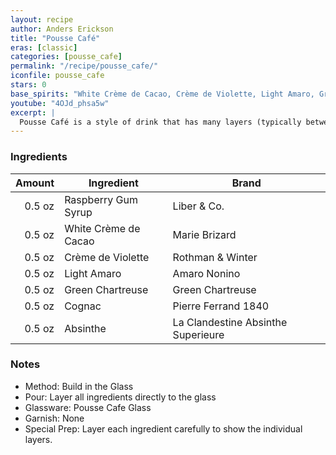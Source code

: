 ```yaml
---
layout: recipe
author: Anders Erickson
title: "Pousse Café"
eras: [classic]
categories: [pousse_cafe]
permalink: "/recipe/pousse_cafe/"
iconfile: pousse_cafe
stars: 0
base_spirits: "White Crème de Cacao, Crème de Violette, Light Amaro, Green Chartreuse, Cognac, Absinthe"
youtube: "4OJd_phsa5w"
excerpt: |
  Pousse Café is a style of drink that has many layers (typically between three and seven). When made properly they're absolutely beautiful, but they require time, patience, and a steady hand. For this reason they aren't popular among most bartenders - it's a quick way to find yourself in the weeds! However, if you're curious and wanting to try your hand at it, this is a fun way to explore new flavor combinations! There are some things to keep in mind. You want to have an idea of each ingredients' density (heavier ingredients fall to the bottom), and consider the drink's evolution of flavors as you sip your way through it. That's not to say you can't shoot your Pousse Cafés, but the more layers, the muddier the shot will be. Patience is a virtue. The Pousse Café is both the test and the reward.
---
```


### Ingredients

| Amount | Ingredient           | Brand                              |
| -----: | -------------------- | ---------------------------------- |
| 0.5 oz | Raspberry Gum Syrup  | Liber & Co.                        |
| 0.5 oz | White Crème de Cacao | Marie Brizard                      |
| 0.5 oz | Crème de Violette    | Rothman & Winter                   |
| 0.5 oz | Light Amaro          | Amaro Nonino                       |
| 0.5 oz | Green Chartreuse     | Green Chartreuse                   |
| 0.5 oz | Cognac               | Pierre Ferrand 1840                |
| 0.5 oz | Absinthe             | La Clandestine Absinthe Superieure |

### Notes

- Method: Build in the Glass
- Pour: Layer all ingredients directly to the glass
- Glassware: Pousse Cafe Glass
- Garnish: None
- Special Prep: Layer each ingredient carefully to show the individual layers.
